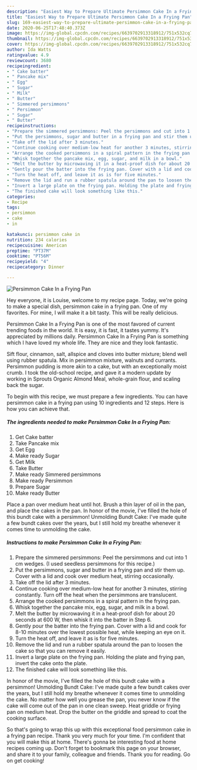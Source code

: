 ```yaml
---
description: "Easiest Way to Prepare Ultimate Persimmon Cake In a Frying Pan"
title: "Easiest Way to Prepare Ultimate Persimmon Cake In a Frying Pan"
slug: 169-easiest-way-to-prepare-ultimate-persimmon-cake-in-a-frying-pan
date: 2020-06-25T17:48:40.373Z
image: https://img-global.cpcdn.com/recipes/6639702913318912/751x532cq70/persimmon-cake-in-a-frying-pan-recipe-main-photo.jpg
thumbnail: https://img-global.cpcdn.com/recipes/6639702913318912/751x532cq70/persimmon-cake-in-a-frying-pan-recipe-main-photo.jpg
cover: https://img-global.cpcdn.com/recipes/6639702913318912/751x532cq70/persimmon-cake-in-a-frying-pan-recipe-main-photo.jpg
author: Ida Watts
ratingvalue: 4.9
reviewcount: 3680
recipeingredient:
- " Cake batter"
- " Pancake mix"
- " Egg"
- " Sugar"
- " Milk"
- " Butter"
- " Simmered persimmons"
- " Persimmon"
- " Sugar"
- " Butter"
recipeinstructions:
- "Prepare the simmered persimmons: Peel the persimmons and cut into 1 cm wedges. (I used seedless persimmons for this recipe.)"
- "Put the persimmons, sugar and butter in a frying pan and stir them up. Cover with a lid and cook over medium heat, stirring occasionally."
- "Take off the lid after 3 minutes."
- "Continue cooking over medium-low heat for another 3 minutes, stirring constantly. Turn off the heat when the persimmons are translucent."
- "Arrange the cooked persimmons in a spiral pattern in the frying pan."
- "Whisk together the pancake mix, egg, sugar, and milk in a bowl."
- "Melt the butter by microwaving it in a heat-proof dish for about 20 seconds at 600 W, then whisk it into the batter in Step 6."
- "Gently pour the batter into the frying pan. Cover with a lid and cook for 8-10 minutes over the lowest possible heat, while keeping an eye on it."
- "Turn the heat off, and leave it as is for five minutes."
- "Remove the lid and run a rubber spatula around the pan to loosen the cake so that you can remove it easily."
- "Invert a large plate on the frying pan. Holding the plate and frying pan, invert the cake onto the plate."
- "The finished cake will look something like this."
categories:
- Recipe
tags:
- persimmon
- cake
- in

katakunci: persimmon cake in 
nutrition: 234 calories
recipecuisine: American
preptime: "PT37M"
cooktime: "PT56M"
recipeyield: "4"
recipecategory: Dinner

---
```



![Persimmon Cake In a Frying Pan](https://img-global.cpcdn.com/recipes/6639702913318912/751x532cq70/persimmon-cake-in-a-frying-pan-recipe-main-photo.jpg)

Hey everyone, it is Louise, welcome to my recipe page. Today, we're going to make a special dish, persimmon cake in a frying pan. One of my favorites. For mine, I will make it a bit tasty. This will be really delicious.

Persimmon Cake In a Frying Pan is one of the most favored of current trending foods in the world. It is easy, it is fast, it tastes yummy. It's appreciated by millions daily. Persimmon Cake In a Frying Pan is something which I have loved my whole life. They are nice and they look fantastic.

Sift flour, cinnamon, salt, allspice and cloves into butter mixture; blend well using rubber spatula. Mix in persimmon mixture, walnuts and currants. Persimmon pudding is more akin to a cake, but with an exceptionally moist crumb. I took the old-school recipe, and gave it a modern update by working in Sprouts Organic Almond Meal, whole-grain flour, and scaling back the sugar.


To begin with this recipe, we must prepare a few ingredients. You can have persimmon cake in a frying pan using 10 ingredients and 12 steps. Here is how you can achieve that.

<!--inarticleads1-->

##### The ingredients needed to make Persimmon Cake In a Frying Pan:

1. Get  Cake batter
1. Take  Pancake mix
1. Get  Egg
1. Make ready  Sugar
1. Get  Milk
1. Take  Butter
1. Make ready  Simmered persimmons
1. Make ready  Persimmon
1. Prepare  Sugar
1. Make ready  Butter


Place a pan over medium heat until hot. Brush a thin layer of oil in the pan, and place the cakes in the pan. In honor of the movie, I&#39;ve filled the hole of this bundt cake with a persimmon! Unmolding Bundt Cake: I&#39;ve made quite a few bundt cakes over the years, but I still hold my breathe whenever it comes time to unmolding the cake. 

<!--inarticleads2-->

##### Instructions to make Persimmon Cake In a Frying Pan:

1. Prepare the simmered persimmons: Peel the persimmons and cut into 1 cm wedges. (I used seedless persimmons for this recipe.)
1. Put the persimmons, sugar and butter in a frying pan and stir them up. Cover with a lid and cook over medium heat, stirring occasionally.
1. Take off the lid after 3 minutes.
1. Continue cooking over medium-low heat for another 3 minutes, stirring constantly. Turn off the heat when the persimmons are translucent.
1. Arrange the cooked persimmons in a spiral pattern in the frying pan.
1. Whisk together the pancake mix, egg, sugar, and milk in a bowl.
1. Melt the butter by microwaving it in a heat-proof dish for about 20 seconds at 600 W, then whisk it into the batter in Step 6.
1. Gently pour the batter into the frying pan. Cover with a lid and cook for 8-10 minutes over the lowest possible heat, while keeping an eye on it.
1. Turn the heat off, and leave it as is for five minutes.
1. Remove the lid and run a rubber spatula around the pan to loosen the cake so that you can remove it easily.
1. Invert a large plate on the frying pan. Holding the plate and frying pan, invert the cake onto the plate.
1. The finished cake will look something like this.


In honor of the movie, I&#39;ve filled the hole of this bundt cake with a persimmon! Unmolding Bundt Cake: I&#39;ve made quite a few bundt cakes over the years, but I still hold my breathe whenever it comes time to unmolding the cake. No matter how well you grease the pan, you never know if the cake will come out of the pan in one clean sweep. Heat griddle or frying pan on medium heat. Drop the butter on the griddle and spread to coat the cooking surface. 

So that's going to wrap this up with this exceptional food persimmon cake in a frying pan recipe. Thank you very much for your time. I'm confident that you will make this at home. There's gonna be interesting food at home recipes coming up. Don't forget to bookmark this page on your browser, and share it to your family, colleague and friends. Thank you for reading. Go on get cooking!
